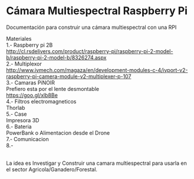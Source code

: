 # Cámara Multiespectral Raspberry Pi
Documentación para construir una cámara multiespectral con una RPI 

Materiales
<br>1.- Raspberry pi 2B 
<br>http://cl.rsdelivers.com/product/raspberry-pi/raspberry-pi-2-model-b/raspberry-pi-2-model-b/8326274.aspx
<br>2.- Multiplexor
<br>http://www.ivmech.com/magaza/en/development-modules-c-4/ivport-v2-raspberry-pi-camera-module-v2-multiplexer-p-107
<br>3.- Camaras PiNOIR
<br>Prefiero esta por el lente desmontable
<br>https://goo.gl/xlb8Be 
<br>4.- Filtros electromagneticos
<br>Thorlab 
<br>5.- Case
<br>Impresora 3D
<br>6.- Bateria
<br>PowerBank o Alimentacion desde el Drone
<br>7.- Comunicacion
<br>8.-

<br>La idea es Investigar y Construir una camara multiespectral para usarla en el sector Agricola/Ganadero/Forestal.

   
    
